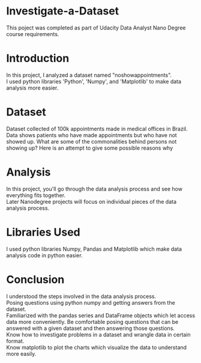 # Investigate-a-Dataset
This poject was completed as part of Udacity Data Analyst Nano Degree course requirements.
# Introduction
In this project, I analyzed a dataset named "noshowappointments".<br>
I used python libraries 'Python', 'Numpy', and 'Matplotlib' to make data analysis more easier.<br>
# Dataset
Dataset collected of 100k appointments made in medical offices in Brazil. Data shows patients who have made appointments but who have not showed up. What are some of the commonalities behind persons not showing up? Here is an attempt to give some possible reasons why
# Analysis
In this project, you'll go through the data analysis process and see how everything fits together.<br>
Later Nanodegree projects will focus on individual pieces of the data analysis process.
# Libraries Used
I used python libraries Numpy, Pandas and Matplotlib which make data analysis code in python easier.</br>
# Conclusion
I understood the steps involved in the data analysis process.<br>
Posing questions using python numpy and getting answers from the dataset.<br>
Familiarized with the pandas series and DataFrame objects which let access data more conveniently.
Be comfortable posing questions that can be answered with a given dataset and then answering those questions.<br>
Know how to investigate problems in a dataset and wrangle data in certain format.<br>
Know matplotlib to plot the charts which visualize the data to understand more easily.
